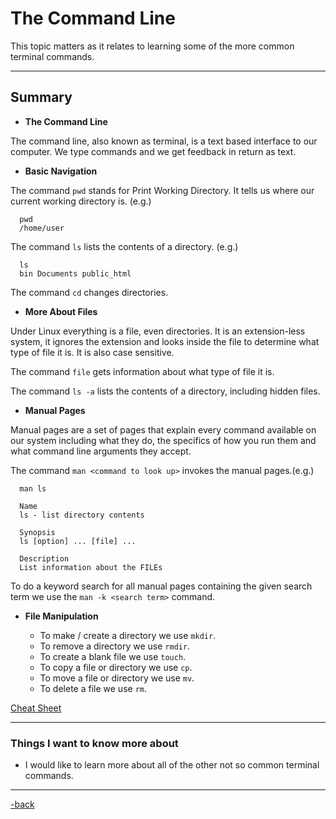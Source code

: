 # The Command Line

This topic matters as it relates to learning some of the more common terminal commands.

---

## Summary

* **The Command Line**

The command line, also known as terminal, is a text based interface to our computer. We type commands and we get feedback in return as text.

* **Basic Navigation**

The command `pwd` stands for Print Working Directory. It tells us where our current working directory is. (e.g.)

      pwd
      /home/user

The command `ls` lists the contents of a directory. (e.g.)

      ls
      bin Documents public_html

The command `cd` changes directories.

* **More About Files**

Under Linux everything is a file, even directories. It is an extension-less system, it ignores the extension and looks inside the file to determine what type of file it is. It is also case sensitive.

The command `file` gets information about what type of file it is.

The command `ls -a` lists the contents of a directory, including hidden files.

* **Manual Pages**

Manual pages are a set of pages that explain every command available on our system including what they do, the specifics of how you run them and what command line arguments they accept.

The command `man <command to look up>` invokes the manual pages.(e.g.)

      man ls
      
      Name 
      ls - list directory contents
      
      Synopsis
      ls [option] ... [file] ...
      
      Description
      List information about the FILEs

To do a keyword search for all manual pages containing the given search term we use the `man -k <search term>` command.

* **File Manipulation**

  * To make / create a directory we use `mkdir`.
  * To remove  a directory we use `rmdir`.
  * To create a blank file we use `touch`.
  * To copy a file or directory we use `cp`.
  * To move a file or directory we use `mv`.
  * To delete a file we use `rm`.

[Cheat Sheet](https://ryanstutorials.net/linuxtutorial/cheatsheet.php)

---

### Things I want to know more about

* I would like to learn more about all of the other not so common terminal commands.

---

[-back](https://alexriverau.github.io/reading-notes/code401)
